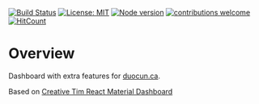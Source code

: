 [![Build Status](https://travis-ci.org/bravemaster619/duocun-backoffice.svg?branch=master)](https://travis-ci.org/bravemaster619/duocun-backoffice)
[![License: MIT](https://img.shields.io/badge/License-MIT-yellow.svg)](https://opensource.org/licenses/MIT)
[![Node version](https://img.shields.io/badge/npm-v6.13.4-blue)](http://nodejs.org/download/)
[![contributions welcome](https://img.shields.io/badge/contributions-welcome-brightgreen.svg?style=flat)](https://github.com/dwyl/esta/issues)
[![HitCount](http://hits.dwyl.com/bravemaster619/duocun-backoffice.svg)](http://hits.dwyl.com/bravemaster619/duocun-backoffice)

# Overview

Dashboard with extra features for [duocun.ca](https://duocun.ca).

Based on [Creative Tim React Material Dashboard](https://github.com/creativetimofficial/material-dashboard-react)